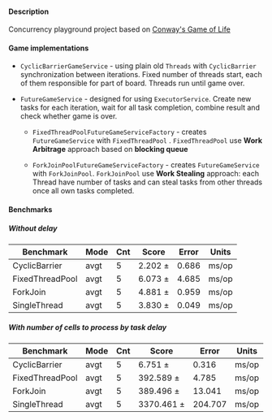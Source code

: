 #### Description

Concurrency playground project based
on [Conway's Game of Life](https://en.wikipedia.org/wiki/Conway%27s_Game_of_Life)

#### Game implementations

- `CyclicBarrierGameService` - using plain old `Threads` with `CyclicBarrier` synchronization
  between iterations. Fixed number of threads start, each of them responsible for part of board.
  Threads run until game over.

- `FutureGameService` - designed for using `ExecutorService`. Create new tasks for each iteration,
  wait for all task completion, combine result and check whether game is over.

    - `FixedThreadPoolFutureGameServiceFactory` - creates `FutureGameService` with `FixedThreadPool`
      .
      `FixedThreadPool` use **Work Arbitrage** approach based on **blocking queue**

    - `ForkJoinPoolFutureGameServiceFactory` - creates `FutureGameService` with `ForkJoinPool`.
      `ForkJoinPool` use **Work Stealing** approach: each Thread have number of tasks and can steal
      tasks from other threads once all own tasks completed.

#### Benchmarks
##### Without delay
| Benchmark       | Mode | Cnt | Score   | Error | Units |
|-----------------|------|-----|---------|-------|------ |
| CyclicBarrier   | avgt |   5 | 2.202 ± | 0.686 | ms/op |
| FixedThreadPool | avgt |   5 | 6.073 ± | 4.685 | ms/op |
| ForkJoin        | avgt |   5 | 4.881 ± | 0.959 | ms/op |
| SingleThread    | avgt |   5 | 3.830 ± | 0.049 | ms/op |

##### With number of cells to process by task delay
| Benchmark       | Mode | Cnt | Score      | Error   | Units |
|-----------------|------|-----|------------|---------|-------|
| CyclicBarrier   | avgt |   5 |    6.751 ± |   0.316 | ms/op |
| FixedThreadPool | avgt |   5 |  392.589 ± |   4.785 | ms/op |
| ForkJoin        | avgt |   5 |  389.496 ± |  13.041 | ms/op |
| SingleThread    | avgt |   5 | 3370.461 ± | 204.707 | ms/op |
